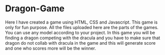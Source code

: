 # Dragon-Game
Here I have created a game using HTML, CSS and Javascript.
This game is only for fun purpose.
All the files uploaded here are the parts of the games.
You can use any model according to your project.
In this game you will be finding a dragon competing with the dracula and you have to make sure that dragon do not collab with dracula in the game and this will generate score and one who scores more will be the winner.
